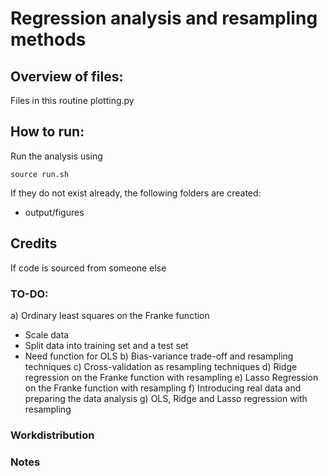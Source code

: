 # Regression analysis and resampling methods

## Overview of files:
Files in this routine
plotting.py  

## How to run:
Run the analysis using

```
source run.sh
```
If they do not exist already, the following folders are created:
- output/figures

## Credits
If code is sourced from someone else

### TO-DO:
a) Ordinary least squares on the Franke function
  - Scale data
  - Split data into training set and a test set
  - Need function for OLS
b) Bias-variance trade-off and resampling techniques
c) Cross-validation as resampling techniques
d) Ridge regression on the Franke function with resampling
e) Lasso Regression on the Franke function with resampling
f) Introducing real data and preparing the data analysis
g) OLS, Ridge and Lasso regression with resampling


### Workdistribution

### Notes
